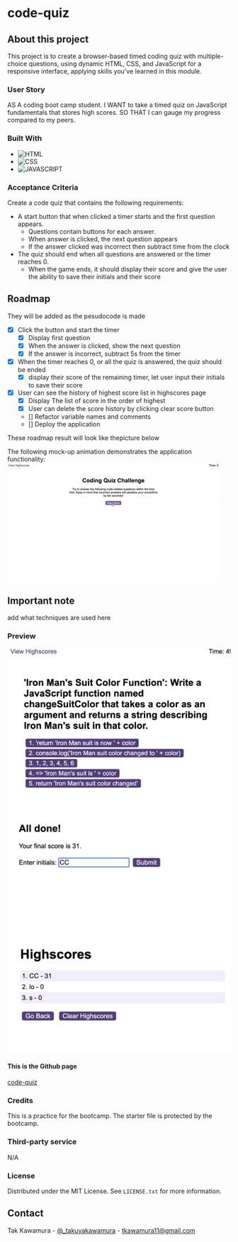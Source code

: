 # code-quiz

## About this project

This project is to create a browser-based timed coding quiz with multiple-choice questions, using dynamic HTML, CSS, and JavaScript for a responsive interface, applying skills you've learned in this module.

### User Story

AS A coding boot camp student.
I WANT to take a timed quiz on JavaScript fundamentals that stores high scores.
SO THAT I can gauge my progress compared to my peers.

### Built With

- ![HTML]
- ![CSS]
- ![JAVASCRIPT]

### Acceptance Criteria

Create a code quiz that contains the following requirements:

- A start button that when clicked a timer starts and the first question appears.
  - Questions contain buttons for each answer.
  - When answer is clicked, the next question appears
  - If the answer clicked was incorrect then subtract time from the clock
- The quiz should end when all questions are answered or the timer reaches 0.
  - When the game ends, it should display their score and give the user the ability to save their initials and their score

## Roadmap

They will be added as the pesudocode is made

- [x] Click the button and start the timer
  - [x] Display first question
  - [x] When the answer is clicked, show the next question
  - [x] If the answer is incorrect, subtract 5s from the timer
- [x] When the timer reaches 0, or all the quiz is answered, the quiz should be ended
  - [x] display their score of the remaining timer, let user input their initials to save their score
- [x] User can see the history of highest score list in highscores page
  - [x] Display The list of score in the order of highest
  - [x] User can delete the score history by clicking clear score button
  - [] Refactor variable names and comments
  - [] Deploy the application

These roadmap result will look like thepicture below

The following mock-up animation demonstrates the application functionality:
![Animation of code quiz. Presses button to start quiz. Clicks the button for the answer to each question, displays if answer was correct or incorrect. Quiz finishes and displays high scores. User adds their intials, then clears their intials and starts over.](./assets/guide/08-web-apis-challenge-demo.gif)

## Important note

add what techniques are used here

### Preview

![Preview](./assets/images/demo.png)
![Preview](./assets/images/demo2.png)
![Preview](./assets/images/demo3.png)

#### This is the Github page

[code-quiz](https://sebecjeanluc.github.io/code-quiz/)

### Credits

This is a practice for the bootcamp. The starter file is protected by the bootcamp.

### Third-party service

N/A

### License

Distributed under the MIT License. See `LICENSE.txt` for more information.

## Contact

Tak Kawamura - [@\_takuyakawamura](https://twitter.com/_takuyakawamura) - tkawamura11@gmail.com

<!-- MARKDOWN LINKS & IMAGES -->
<!-- https://www.markdownguide.org/basic-syntax/#reference-style-links -->

[HTML]: https://img.shields.io/badge/HTML-orange
[CSS]: https://img.shields.io/badge/CSS-blue
[JAVASCRIPT]: https://img.shields.io/badge/Javascript-yellow
